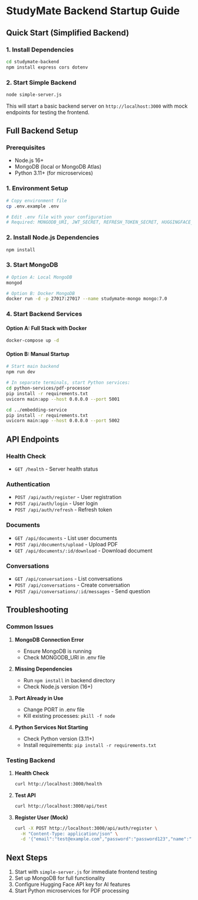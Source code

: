 # StudyMate Backend Startup Guide

## Quick Start (Simplified Backend)

### 1. Install Dependencies
```bash
cd studymate-backend
npm install express cors dotenv
```

### 2. Start Simple Backend
```bash
node simple-server.js
```

This will start a basic backend server on `http://localhost:3000` with mock endpoints for testing the frontend.

## Full Backend Setup

### Prerequisites
- Node.js 16+
- MongoDB (local or MongoDB Atlas)
- Python 3.11+ (for microservices)

### 1. Environment Setup
```bash
# Copy environment file
cp .env.example .env

# Edit .env file with your configuration
# Required: MONGODB_URI, JWT_SECRET, REFRESH_TOKEN_SECRET, HUGGINGFACE_API_KEY
```

### 2. Install Node.js Dependencies
```bash
npm install
```

### 3. Start MongoDB
```bash
# Option A: Local MongoDB
mongod

# Option B: Docker MongoDB
docker run -d -p 27017:27017 --name studymate-mongo mongo:7.0
```

### 4. Start Backend Services

#### Option A: Full Stack with Docker
```bash
docker-compose up -d
```

#### Option B: Manual Startup
```bash
# Start main backend
npm run dev

# In separate terminals, start Python services:
cd python-services/pdf-processor
pip install -r requirements.txt
uvicorn main:app --host 0.0.0.0 --port 5001

cd ../embedding-service
pip install -r requirements.txt
uvicorn main:app --host 0.0.0.0 --port 5002
```

## API Endpoints

### Health Check
- `GET /health` - Server health status

### Authentication
- `POST /api/auth/register` - User registration
- `POST /api/auth/login` - User login
- `POST /api/auth/refresh` - Refresh token

### Documents
- `GET /api/documents` - List user documents
- `POST /api/documents/upload` - Upload PDF
- `GET /api/documents/:id/download` - Download document

### Conversations
- `GET /api/conversations` - List conversations
- `POST /api/conversations` - Create conversation
- `POST /api/conversations/:id/messages` - Send question

## Troubleshooting

### Common Issues

1. **MongoDB Connection Error**
   - Ensure MongoDB is running
   - Check MONGODB_URI in .env file

2. **Missing Dependencies**
   - Run `npm install` in backend directory
   - Check Node.js version (16+)

3. **Port Already in Use**
   - Change PORT in .env file
   - Kill existing processes: `pkill -f node`

4. **Python Services Not Starting**
   - Check Python version (3.11+)
   - Install requirements: `pip install -r requirements.txt`

### Testing Backend

1. **Health Check**
   ```bash
   curl http://localhost:3000/health
   ```

2. **Test API**
   ```bash
   curl http://localhost:3000/api/test
   ```

3. **Register User (Mock)**
   ```bash
   curl -X POST http://localhost:3000/api/auth/register \
     -H "Content-Type: application/json" \
     -d '{"email":"test@example.com","password":"password123","name":"Test User"}'
   ```

## Next Steps

1. Start with `simple-server.js` for immediate frontend testing
2. Set up MongoDB for full functionality
3. Configure Hugging Face API key for AI features
4. Start Python microservices for PDF processing
